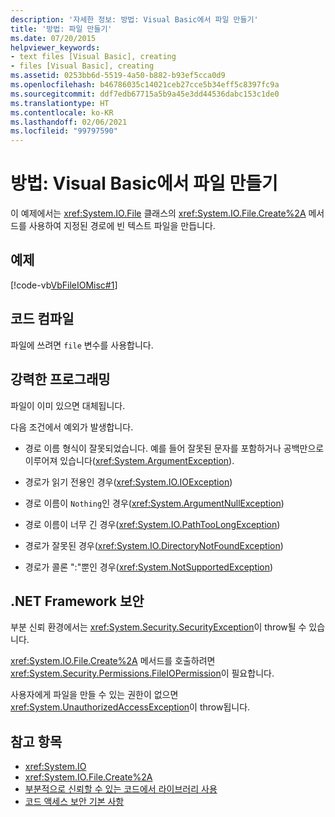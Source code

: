```yaml
---
description: '자세한 정보: 방법: Visual Basic에서 파일 만들기'
title: '방법: 파일 만들기'
ms.date: 07/20/2015
helpviewer_keywords:
- text files [Visual Basic], creating
- files [Visual Basic], creating
ms.assetid: 0253bb6d-5519-4a50-b882-b93ef5cca0d9
ms.openlocfilehash: b46786035c14021ceb27cce5b34eff5c8397fc9a
ms.sourcegitcommit: ddf7edb67715a5b9a45e3dd44536dabc153c1de0
ms.translationtype: HT
ms.contentlocale: ko-KR
ms.lasthandoff: 02/06/2021
ms.locfileid: "99797590"
---
```

# <a name="how-to-create-a-file-in-visual-basic"></a>방법: Visual Basic에서 파일 만들기

이 예제에서는 <xref:System.IO.File> 클래스의 <xref:System.IO.File.Create%2A> 메서드를 사용하여 지정된 경로에 빈 텍스트 파일을 만듭니다.  
  
## <a name="example"></a>예제  

 [!code-vb[VbFileIOMisc#1](~/samples/snippets/visualbasic/VS_Snippets_VBCSharp/VbFileIOMisc/VB/class2.vb#1)]  
  
## <a name="compiling-the-code"></a>코드 컴파일  

 파일에 쓰려면 `file` 변수를 사용합니다.  
  
## <a name="robust-programming"></a>강력한 프로그래밍  

 파일이 이미 있으면 대체됩니다.  
  
 다음 조건에서 예외가 발생합니다.  
  
- 경로 이름 형식이 잘못되었습니다. 예를 들어 잘못된 문자를 포함하거나 공백만으로 이루어져 있습니다(<xref:System.ArgumentException>).  
  
- 경로가 읽기 전용인 경우(<xref:System.IO.IOException>)  
  
- 경로 이름이 `Nothing`인 경우(<xref:System.ArgumentNullException>)  
  
- 경로 이름이 너무 긴 경우(<xref:System.IO.PathTooLongException>)  
  
- 경로가 잘못된 경우(<xref:System.IO.DirectoryNotFoundException>)  
  
- 경로가 콜론 ":"뿐인 경우(<xref:System.NotSupportedException>)  
  
## <a name="net-framework-security"></a>.NET Framework 보안  

 부분 신뢰 환경에서는 <xref:System.Security.SecurityException>이 throw될 수 있습니다.  
  
 <xref:System.IO.File.Create%2A> 메서드를 호출하려면 <xref:System.Security.Permissions.FileIOPermission>이 필요합니다.  
  
 사용자에게 파일을 만들 수 있는 권한이 없으면 <xref:System.UnauthorizedAccessException>이 throw됩니다.  
  
## <a name="see-also"></a>참고 항목

- <xref:System.IO>
- <xref:System.IO.File.Create%2A>
- [부분적으로 신뢰할 수 있는 코드에서 라이브러리 사용](../../../../framework/misc/using-libraries-from-partially-trusted-code.md)
- [코드 액세스 보안 기본 사항](../../../../framework/misc/code-access-security-basics.md)
